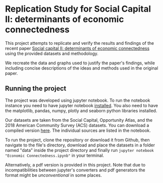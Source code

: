  # Replication Study for Social Capital II: determinants of economic connectedness
  
  This project attempts to replicate and verify the results and findings of the recent paper 
  [Social capital II: determinants of economic connectedness](https://www.nature.com/articles/s41586-022-04997-3) using the provided
  datasets and methodology. 
  
  We recreate the data and graphs used to justify the paper's findings, while including concise descriptions of the ideas and methods
  used in the original paper.
  
  
  ## Running the project
  
  The project was developed using jupyter notebook. To run the notebook instance you need to have jupyter notebook 
  [installed](https://jupyter.org/install). You also need to have the matplotlib, pandas, numpy, plotly and seaborn python libraries installed.
  
  Our datasets are taken from the Social Capital, Opportunity Atlas, and the 2018 American Community Survey (ACS)
  datasets. You can download a compiled version [here](https://drive.google.com/drive/folders/1lM6a8ILg4-lhw8S-OnCnZBhePY0eLEqW?usp=sharing).
  The individual sources are listed in the notebook.
  
  To run the project, clone the repository or download it from Github, then navigate to the file's directory, download and place the datasets in a folder named "data" 
  inside the project directory and finally run `jupyter notebook "Economic Connectedness.ipynb"` in your terminal. 
  
  Alternatively, a pdf version is provided in this project. Note that due to incompatibilities between jupyter's converters and 
  pdf generators the format might be *unconventional* in some places.
  
